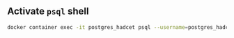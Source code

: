 ## Activate `psql` shell
```bash
docker container exec -it postgres_hadcet psql --username=postgres_hadcet
```

